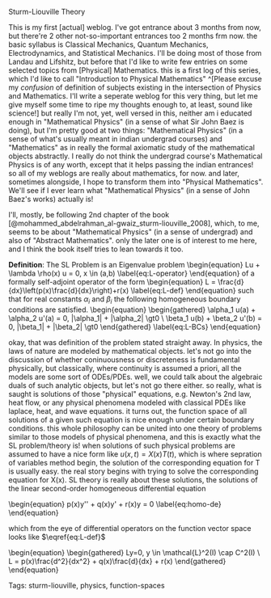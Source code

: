 Sturm-Liouville Theory

This is my first [actual] weblog. I've got entrance about 3 months from now, but there're 2 other not-so-important entrances too 2 months frm now. the basic syllabus is Classical Mechanics, Quantum Mechanics, Electrodynamics, and Statistical Mechanics. I'll be doing most of those from Landau and Lifshitz, but before that I'd like to write few entries on some selected topics from [Physical] Mathematics. this is a first log of this series, which I'd like to call "Introduction to Physical Mathematics" ^[Please excuse my *confusion* of definition of subjects existing in the intersection of Physics and Mathematics. I'll write a seperate weblog for this very thing, but let me give myself some time to ripe my thoughts enough to, at least, sound like science!] but really I'm not, yet, well versed in this, neither am i educated enough in "Mathematical Physics" (in a sense of what Sir John Baez is doing), but I'm pretty good at two things: "Mathematical Physics" (in a sense of what's usually meant in indian undergrad courses) and "Mathematics" as in really the formal axiomatic study of the mathematical objects abstractly. I really do not think the undergrad course's Mathematical Physics is of any worth, except that it helps passing the indian entrances! so all of my weblogs are really about mathematics, for now. and later, sometimes alongside, I hope to transform them into "Physical Mathematics". We'll see if I ever learn what "Mathematical Physics" (in a sense of John Baez's works) actually is!

I'll, mostly, be following 2nd chapter of the book [@mohammed_abdelrahman_al-gwaiz_sturm-liouville_2008], which, to me, seems to be about "Mathematical Physics" (in a sense of undergrad) and also of "Abstract Mathematics". only the later one is of interest to me here, and I think the book itself tries to lean towards it too.

**Definition**: The SL Problem is an Eigenvalue problem 
\begin{equation}
	Lu + \lambda \rho(x) u = 0, x \in (a,b)
	\label{eq:L-operator}
\end{equation}
of a formally self-adjoint operator of the form
\begin{equation}
	L = \frac{d}{dx}\left(p(x)\frac{d}{dx}\right)+r(x)
	\label{eq:L-def}
\end{equation}
such that for real constants $\alpha_i$ and $\beta_i$ the following homogeneous boundary conditions are satisfied.
\begin{equation}
	\begin{gathered}
		\alpha_1 u(a) + \alpha_2 u'(a) = 0, |\alpha_1| + |\alpha_2| \gt0 \\
		\beta_1 u(b) + \beta_2 u'(b) = 0, |\beta_1| + |\beta_2| \gt0
	\end{gathered}
	\label{eq:L-BCs}
\end{equation}

okay, that was definition of the problem stated straight away. In physics, the laws of nature are modeled by mathematical objects. let's not go into the discussion of whether coninuousness or discreteness is fundamental physically, but classically, where continuity is assumed a priori, all the models are some sort of ODEs/PDEs. well, we could talk about the algebraic duals of such analytic objects, but let's not go there either. so really, what is saught is solutions of those "physical" equations, e.g. Newton's 2nd law, heat flow, or any physical phenomena modeled with classical PDEs like laplace, heat, and wave equations. it turns out, the function space of all solutions of a given such equation is nice enough under certain boundary conditions. this whole philosophy can be united into one theory of problems similar to those models of physical phenomena, and this is exactly what the SL problem/theory is! when solutions of such physical problems are assumed to have a nice form like $u(x,t)=X(x)T(t)$, which is where sepration of variables method begin, the solution of the corresponding equation for T is usually easy. the real story begins with trying to solve the corresponding equation for X(x). SL theory is really about these solutions, the solutions of the linear second-order homogeneous differential equation

\begin{equation}
	p(x)y'' + q(x)y' + r(x)y = 0
	\label{eq:homo-de}
\end{equation}

which from the eye of differential operators on the function vector space looks like $\eqref{eq:L-def}$

\begin{equation}
	\begin{gathered}
		Ly=0, y \in \mathcal{L}^2(I) \cap C^2(I) \\
		L = p(x)\frac{d^2}{dx^2} + q(x)\frac{d}{dx} + r(x)
	\end{gathered}
\end{equation}


Tags: sturm-liouville, physics, function-spaces

